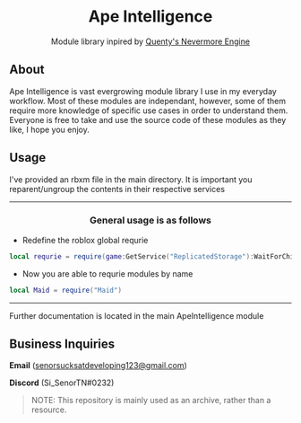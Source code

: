 <h1 align="center"> Ape Intelligence </h1>

<div align="center">
	<p align="center">
		Module library inpired by <a href="https://github.com/Quenty"> Quenty's </a> <a href="https://github.com/Quenty/NevermoreEngine"> Nevermore Engine </a>
	</p>
</div>

## About
Ape Intelligence is vast evergrowing module library I use in my everyday workflow. Most of these modules are independant, however, some of them require more knowledge of specific use cases in order to understand them.
Everyone is free to take and use the source code of these modules as they like, I hope you enjoy.

## Usage
I've provided an rbxm file in the main directory. It is important you reparent/ungroup the contents in their respective services

---
<h3 align="center"> General usage is as follows </h3>

- Redefine the roblox global requrie
```lua
local requrie = require(game:GetService("ReplicatedStorage"):WaitForChild("ApeIntelligence"))
```

- Now you are able to requrie modules by name
```lua
local Maid = require("Maid")
```
---
Further documentation is located in the main ApeIntelligence module

## Business Inquiries
**Email** (senorsucksatdeveloping123@gmail.com)

**Discord** (Si_SenorTN#0232)

> NOTE: This repository is mainly used as an archive, rather than a resource.
